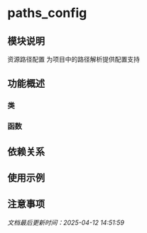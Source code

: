 # paths_config

## 模块说明
资源路径配置
为项目中的路径解析提供配置支持

## 功能概述

### 类


### 函数


## 依赖关系

## 使用示例

## 注意事项

*文档最后更新时间：2025-04-12 14:51:59*